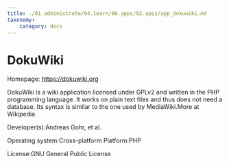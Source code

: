 ```yaml
---
title: ./01.administrate/04.learn/06.apps/02.apps/app_dokuwiki.md
taxonomy:
    category: docs
---
```

DokuWiki
========

Homepage: https://dokuwiki.org

DokuWiki is a wiki application licensed under GPLv2 and written in the PHP programming language. It works on plain text files and thus does not need a database. Its syntax is similar to the one used by MediaWiki.More at Wikipedia

Developer(s):Andreas Gohr, et al.

Operating system:Cross-platform
Platform:PHP

License:GNU General Public License
